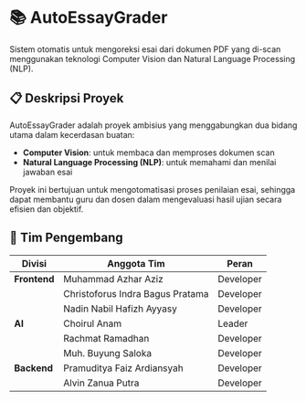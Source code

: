 # 📚 AutoEssayGrader

Sistem otomatis untuk mengoreksi esai dari dokumen PDF yang di-scan menggunakan teknologi Computer Vision dan Natural Language Processing (NLP).

## 📋 Deskripsi Proyek

AutoEssayGrader adalah proyek ambisius yang menggabungkan dua bidang utama dalam kecerdasan buatan:

- **Computer Vision**: untuk membaca dan memproses dokumen scan
- **Natural Language Processing (NLP)**: untuk memahami dan menilai jawaban esai

Proyek ini bertujuan untuk mengotomatisasi proses penilaian esai, sehingga dapat membantu guru dan dosen dalam mengevaluasi hasil ujian secara efisien dan objektif.

## 👥 Tim Pengembang

| Divisi       | Anggota Tim                      | Peran     |
| ------------ | -------------------------------- | --------- |
| **Frontend** | Muhammad Azhar Aziz              | Developer |
|              | Christoforus Indra Bagus Pratama | Developer |
|              | Nadin Nabil Hafizh Ayyasy        | Developer |
| **AI**       | Choirul Anam                     | Leader    |
|              | Rachmat Ramadhan                 | Developer |
|              | Muh. Buyung Saloka               | Developer |
| **Backend**  | Pramuditya Faiz Ardiansyah       | Developer |
|              | Alvin Zanua Putra                | Developer |

